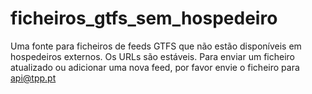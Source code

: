 # ficheiros_gtfs_sem_hospedeiro
Uma fonte para ficheiros de feeds GTFS que não estão disponíveis em hospedeiros externos. Os URLs são estáveis. Para enviar um ficheiro atualizado ou adicionar uma nova feed, por favor envie o ficheiro para api@tpp.pt

